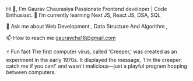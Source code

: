 Hi 👋, I'm Gaurav Chaurasiya
Passionate Frontend developer | Code Enthusiast.
🌱 I’m currently learning Next JS, React JS, DSA, SQL 

💬 Ask me about Web Development , Data Structure And Algorithm ,

📫 How to reach me gauravcha18@gmail.com

⚡ Fun fact The first computer virus, called 'Creeper,' was created as an experiment in the early 1970s. It displayed the message, 'I'm the creeper: catch me if you can!' and wasn't malicious—just a playful program hopping between computers.


<!---
gauravChaurasiya18/gauravChaurasiya18 is a ✨ special ✨ repository because its `README.md` (this file) appears on your GitHub profile.
You can click the Preview link to take a look at your changes.
--->
